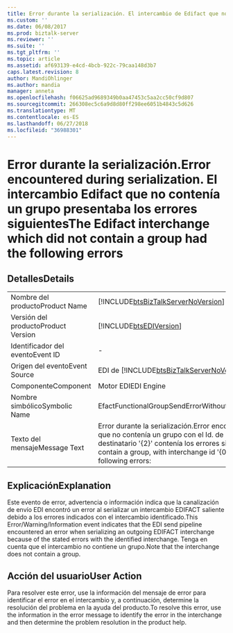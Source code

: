 ```yaml
---
title: Error durante la serialización. El intercambio de Edifact que no contenía un grupo presentaba los errores siguientes | Microsoft Docs
ms.custom: ''
ms.date: 06/08/2017
ms.prod: biztalk-server
ms.reviewer: ''
ms.suite: ''
ms.tgt_pltfrm: ''
ms.topic: article
ms.assetid: af693139-e4cd-4bcb-922c-79caa148d3b7
caps.latest.revision: 8
author: MandiOhlinger
ms.author: mandia
manager: anneta
ms.openlocfilehash: f06625ad9689349b0aa47453c5aa2cc50cf9d807
ms.sourcegitcommit: 266308ec5c6a9d8d80ff298ee6051b4843c5d626
ms.translationtype: MT
ms.contentlocale: es-ES
ms.lasthandoff: 06/27/2018
ms.locfileid: "36988301"
---
```

# <a name="error-encountered-during-serialization-the-edifact-interchange-which-did-not-contain-a-group-had-the-following-errors"></a><span data-ttu-id="ea6de-103">Error durante la serialización.</span><span class="sxs-lookup"><span data-stu-id="ea6de-103">Error encountered during serialization.</span></span> <span data-ttu-id="ea6de-104">El intercambio Edifact que no contenía un grupo presentaba los errores siguientes</span><span class="sxs-lookup"><span data-stu-id="ea6de-104">The Edifact interchange which did not contain a group had the following errors</span></span>
## <a name="details"></a><span data-ttu-id="ea6de-105">Detalles</span><span class="sxs-lookup"><span data-stu-id="ea6de-105">Details</span></span>  
  
|                 |                                                                                                                                                                                             |
|-----------------|---------------------------------------------------------------------------------------------------------------------------------------------------------------------------------------------|
|  <span data-ttu-id="ea6de-106">Nombre del producto</span><span class="sxs-lookup"><span data-stu-id="ea6de-106">Product Name</span></span>   |                                                     [!INCLUDE[btsBizTalkServerNoVersion](../includes/btsbiztalkservernoversion-md.md)]                                                      |
| <span data-ttu-id="ea6de-107">Versión del producto</span><span class="sxs-lookup"><span data-stu-id="ea6de-107">Product Version</span></span> |                                                                 [!INCLUDE[btsEDIVersion](../includes/btsediversion-md.md)]                                                                  |
|    <span data-ttu-id="ea6de-108">Identificador del evento</span><span class="sxs-lookup"><span data-stu-id="ea6de-108">Event ID</span></span>     |                                                                                              -                                                                                              |
|  <span data-ttu-id="ea6de-109">Origen del evento</span><span class="sxs-lookup"><span data-stu-id="ea6de-109">Event Source</span></span>   |                                                   <span data-ttu-id="ea6de-110">EDI de [!INCLUDE[btsBizTalkServerNoVersion](../includes/btsbiztalkservernoversion-md.md)]</span><span class="sxs-lookup"><span data-stu-id="ea6de-110">[!INCLUDE[btsBizTalkServerNoVersion](../includes/btsbiztalkservernoversion-md.md)] EDI</span></span>                                                    |
|    <span data-ttu-id="ea6de-111">Componente</span><span class="sxs-lookup"><span data-stu-id="ea6de-111">Component</span></span>    |                                                                                         <span data-ttu-id="ea6de-112">Motor EDI</span><span class="sxs-lookup"><span data-stu-id="ea6de-112">EDI Engine</span></span>                                                                                          |
|  <span data-ttu-id="ea6de-113">Nombre simbólico</span><span class="sxs-lookup"><span data-stu-id="ea6de-113">Symbolic Name</span></span>  |                                                                          <span data-ttu-id="ea6de-114">EfactFunctionalGroupSendErrorWithoutGroup</span><span class="sxs-lookup"><span data-stu-id="ea6de-114">EfactFunctionalGroupSendErrorWithoutGroup</span></span>                                                                          |
|  <span data-ttu-id="ea6de-115">Texto del mensaje</span><span class="sxs-lookup"><span data-stu-id="ea6de-115">Message Text</span></span>   | <span data-ttu-id="ea6de-116">Error durante la serialización.</span><span class="sxs-lookup"><span data-stu-id="ea6de-116">Error encountered during serialization.</span></span> <span data-ttu-id="ea6de-117">El intercambio Edifact que no contenía un grupo con el Id. de intercambio '{0}', Id. de remitente '{1}', Id. de destinatario '{2}' contenía los errores siguientes:</span><span class="sxs-lookup"><span data-stu-id="ea6de-117">The Edifact interchange which did not contain a group, with interchange id '{0}', with sender id '{1}', receiver id '{2}' had the following errors:</span></span> |
  
## <a name="explanation"></a><span data-ttu-id="ea6de-118">Explicación</span><span class="sxs-lookup"><span data-stu-id="ea6de-118">Explanation</span></span>  
 <span data-ttu-id="ea6de-119">Este evento de error, advertencia o información indica que la canalización de envío EDI encontró un error al serializar un intercambio EDIFACT saliente debido a los errores indicados con el intercambio identificado.</span><span class="sxs-lookup"><span data-stu-id="ea6de-119">This Error/Warning/Information event indicates that the EDI send pipeline encountered an error when serializing an outgoing EDIFACT interchange because of the stated errors with the identified interchange.</span></span> <span data-ttu-id="ea6de-120">Tenga en cuenta que el intercambio no contiene un grupo.</span><span class="sxs-lookup"><span data-stu-id="ea6de-120">Note that the interchange does not contain a group.</span></span>  
  
## <a name="user-action"></a><span data-ttu-id="ea6de-121">Acción del usuario</span><span class="sxs-lookup"><span data-stu-id="ea6de-121">User Action</span></span>  
 <span data-ttu-id="ea6de-122">Para resolver este error, use la información del mensaje de error para identificar el error en el intercambio y, a continuación, determine la resolución del problema en la ayuda del producto.</span><span class="sxs-lookup"><span data-stu-id="ea6de-122">To resolve this error, use the information in the error message to identify the error in the interchange and then determine the problem resolution in the product help.</span></span>